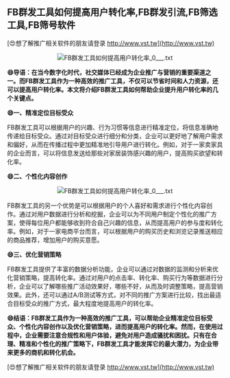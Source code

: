 ## **FB群发工具如何提高用户转化率,FB群发引流,FB筛选工具,FB筛号软件**

[😍想了解推广相关软件的朋友请登录 http://www.vst.tw](http://www.vst.tw)

 <center><img src="https://vst.tw/MP4/tuiguang/png/6.png" alt="FB群发工具如何提高用户转化率_0___.txt"></center>

**😄导语：在当今数字化时代，社交媒体已经成为企业推广与营销的重要渠道之一。而FB群发工具作为一种高效的推广工具，不仅可以节省时间和人力资源，还可以提高用户转化率。本文将介绍FB群发工具如何帮助企业提升用户转化率的几个关键点。**

**😄一、精准定位目标受众**

FB群发工具可以根据用户的兴趣、行为习惯等信息进行精准定位，将信息准确地传递给目标受众。通过对目标受众进行细分和分类，企业可以更好地了解用户需求和偏好，从而在传播过程中更加精准地引导用户进行转化。例如，对于一家卖家具的企业而言，可以将信息发送给那些对家居装饰感兴趣的用户，提高购买欲望和转化率。

**😄二、个性化内容创作**

 <center><img src="https://vst.tw/MP4/tuiguang/png/8.png" alt="FB群发工具如何提高用户转化率_0___.txt"></center>

FB群发工具的另一个优势是可以根据用户的个人喜好和需求进行个性化内容创作。通过对用户数据进行分析和挖掘，企业可以为不同用户制定个性化的推广方案，使得每位用户都能够收到符合自己兴趣的信息，从而提高用户的参与度和转化率。例如，对于一家电商平台而言，可以根据用户的购买历史和浏览记录推送相应的商品推荐，增加用户的购买意愿。

**😄三、优化营销策略**

FB群发工具提供了丰富的数据分析功能，企业可以通过对数据的监测和分析来优化营销策略，提高转化率。通过对用户的点击率、转化率、购买行为等数据进行分析，企业可以了解哪些推广活动效果好，哪些不好，从而及时调整策略，提高营销效果。此外，还可以通过A/B测试等方式，对不同的推广方案进行比较，找出最适合目标受众的推广方式，最大程度地提高用户的转化率。

**😄结语：FB群发工具作为一种高效的推广工具，可以帮助企业精准定位目标受众、个性化内容创作以及优化营销策略，进而提高用户的转化率。然而，在使用过程中，企业需要注意合规性和用户体验，避免对用户造成骚扰和困扰。只有在合理、精准和个性化的推广策略下，FB群发工具才能发挥它的最大潜力，为企业带来更多的商机和转化机会。**

[😍想了解推广相关软件的朋友请登录 http://www.vst.tw](http://www.vst.tw)



